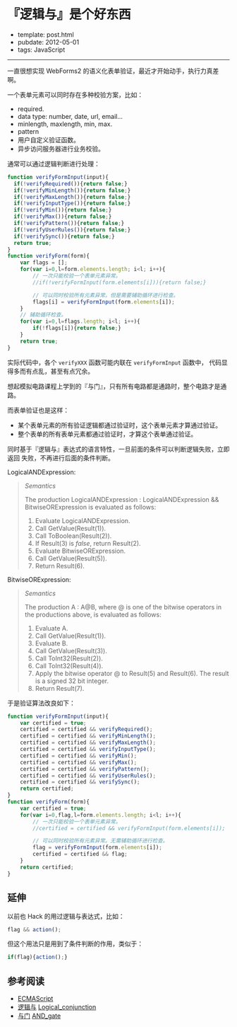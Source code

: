 
# 『逻辑与』是个好东西

- template: post.html
- pubdate: 2012-05-01
- tags: JavaScript

----


一直很想实现 WebForms2 的语义化表单验证，最近才开始动手，执行力真差啊。

一个表单元素可以同时存在多种校验方案，比如：

* required.
* data type: number, date, url, email...
* minlength, maxlength, min, max.
* pattern
* 用户自定义验证函数。
* 异步访问服务器进行业务校验。

通常可以通过逻辑判断进行处理：

```js
function verifyFormInput(input){
  if(!verifyRequired()){return false;}
  if(!verifyMinLength()){return false;}
  if(!verifyMaxLength()){return false;}
  if(!verifyInputType()){return false;}
  if(!verifyMin()){return false;}
  if(!verifyMax()){return false;}
  if(!verifyPattern()){return false;}
  if(!verifyUserRules()){return false;}
  if(!verifySync()){return false;}
  return true;
}
function verifyForm(form){
    var flags = [];
    for(var i=0,l=form.elements.length; i<l; i++){
        // 一次只能校验一个表单元素异常。
        //if(!verifyFormInput(form.elements[i])){return false;}

        // 可以同时校验所有元素异常。但是需要辅助循环进行检查。
        flags[i] = verifyFormInput(form.elements[i]);
    }
    // 辅助循环检查。
    for(var i=0,l=flags.length; i<l; i++){
        if(!flags[i]){return false;}
    }
    return true;
}
```

实际代码中，各个 `verifyXXX` 函数可能内联在 `verifyFormInput` 函数中，
代码显得多而有点乱，甚至有点冗余。

想起模拟电路课程上学到的『与门』，只有所有电路都是通路时，整个电路才是通路。

而表单验证也是这样：

* 某个表单元素的所有验证逻辑都通过验证时，这个表单元素才算通过验证。
* 整个表单的所有表单元素都通过验证时，才算这个表单通过验证。

同时基于『逻辑与』表达式的语言特性，一旦前面的条件可以判断逻辑失败，立即返回
失败，不再进行后面的条件判断。

LogicalANDExpression:

> *Semantics*
>
> The production LogicalANDExpression : LogicalANDExpression &&
> BitwiseORExpression is evaluated as follows:
>
>   1. Evaluate LogicalANDExpression.
>   2. Call GetValue(Result(1)).
>   3. Call ToBoolean(Result(2)).
>   4. If Result(3) is *false*, return Result(2).
>   5. Evaluate BitwiseORExpression.
>   6. Call GetValue(Result(5)).
>   7. Return Result(6).

BitwiseORExpression:

>   *Semantics*
>
>   The production A : A@B, where @ is one of the bitwise operators in the
>   productions above, is evaluated as follows:
>
>   1. Evaluate A.
>   2. Call GetValue(Result(1)).
>   3. Evaluate B.
>   4. Call GetValue(Result(3)).
>   5. Call ToInt32(Result(2)).
>   6. Call ToInt32(Result(4)).
>   7. Apply the bitwise operator @ to Result(5) and Result(6). The result is
>   a signed 32 bit integer.
>   8. Return Result(7).


于是验证算法改良如下：

```js
function verifyFormInput(input){
    var certified = true;
    certified = certified && verifyRequired();
    certified = certified && verifyMinLength();
    certified = certified && verifyMaxLength();
    certified = certified && verifyInputType();
    certified = certified && verifyMin();
    certified = certified && verifyMax();
    certified = certified && verifyPattern();
    certified = certified && verifyUserRules();
    certified = certified && verifySync();
    return certified;
}
function verifyForm(form){
    var certified = true;
    for(var i=0,flag,l=form.elements.length; i<l; i++){
        // 一次只能校验一个表单元素异常。
        //certified = certified && verifyFormInput(form.elements[i]);

        // 可以同时校验所有元素异常。无需辅助循环进行检查。
        flag = verifyFormInput(form.elements[i]);
        certified = certified && flag;
    }
    return certified;
}
```

## 延伸

以前也 Hack 的用过逻辑与表达式，比如：

```js
flag && action();
```

但这个用法只是用到了条件判断的作用，类似于：

```js
if(flag){action();}
```


## 参考阅读

* [ECMAScript](http://www.ecmascript.org/)
* [逻辑与](http://zh.wikipedia.org/wiki/%E9%80%BB%E8%BE%91%E4%B8%8E)
    [Logical_conjunction](http://en.wikipedia.org/wiki/Logical_conjunction)
* [与门](http://zh.wikipedia.org/wiki/%E4%B8%8E%E9%97%A8)
    [AND_gate](http://en.wikipedia.org/wiki/AND_gate)
